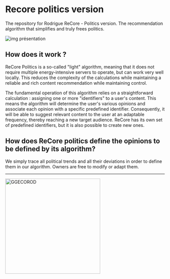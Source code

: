 # Recore politics version
The repository for Rodrigue ReCore - Politics version. The recommendation algorithm that simplifies and truly frees politics.

![img présentation](https://i.goopics.net/n6bduq.png)

## How does it work ? 
ReCore Politics is a so-called "light" algorithm, meaning that it does not require multiple energy-intensive servers to operate, but can work very well locally. This reduces the complexity of the calculations while maintaining a reliable and rich content recommendation while maintaining control.

The fundamental operation of this algorithm relies on a straightforward calculation : assigning one or more "identifiers" to a user's content. This means the algorithm will determine the user's various opinions and associate each opinion with a specific predefined identifier. Consequently, it will be able to suggest relevant content to the user at an adaptable frequency, thereby reaching a new target audience. ReCore has its own set of predefined identifiers, but it is also possible to create new ones.


## How does ReCore politics define the opinions to be defined by its algorithm?
We simply trace all political trends and all their deviations in order to define them in our algorithm. Owners are free to modify or adapt them.

---

<img src="https://i.goopics.net/rkgflr.png" alt="GGECOROD" width="300">
